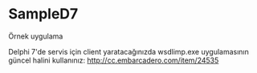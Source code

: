 # SampleD7
Örnek uygulama

Delphi 7'de servis için client yaratacağınızda wsdlimp.exe uygulamasının güncel halini kullanınız: http://cc.embarcadero.com/item/24535
